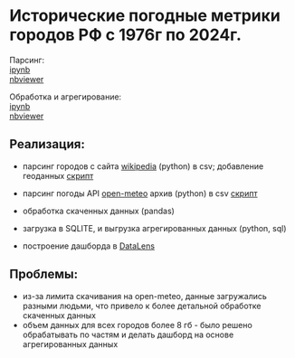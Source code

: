 # Исторические погодные метрики городов РФ с 1976г по 2024г.
Парсинг:  
[ipynb](https://github.com/Ekaterina-Smurova/pet-projects/blob/main/meteo/cities.ipynb)  
[nbviewer](https://nbviewer.org/github/Ekaterina-Smurova/pet-projects/blob/main/meteo/cities.ipynb)  

Обработка и агрегирование:  
[ipynb](https://github.com/Ekaterina-Smurova/pet-projects/blob/main/meteo/weather_cities.ipynb)  
[nbviewer](https://nbviewer.org/github/Ekaterina-Smurova/pet-projects/blob/main/meteo/weather_cities.ipynb)
## Реализация:  
- парсинг городов с сайта [wikipedia](https://ru.wikipedia.org/wiki/%D0%A1%D0%BF%D0%B8%D1%81%D0%BE%D0%BA_%D0%B3%D0%BE%D1%80%D0%BE%D0%B4%D0%BE%D0%B2_%D0%A0%D0%BE%D1%81%D1%81%D0%B8%D0%B8) (python) в csv; добавление геоданных [скрипт](https://github.com/Ekaterina-Smurova/pet-projects/blob/main/meteo/city_csv.py)

- парсинг погоды API [open-meteo](https://archive-api.open-meteo.com/v1/archive) архив (python) в csv [скрипт](https://github.com/Ekaterina-Smurova/pet-projects/blob/main/meteo/download_weather_archive.py)

- обработка скаченных данных (pandas) 

- загрузка в SQLITE, и выгрузка агрегированных данных (python, sql) 

- построение дашборда в [DataLens](https://datalens.yandex/8vdawcfrz9rat) 

## Проблемы:  
- из-за лимита скачивания на open-meteo, данные загружались разными людьми, что привело к более детальной обработке скаченных данных
- объем данных для всех городов более 8 гб - было решено обрабатывать по частям и делать дашборд на основе агрегированных данных
